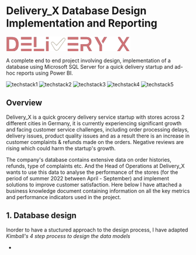 # Delivery_X Database Design Implementation and Reporting

![Delivery X logo](https://github.com/SuryaNageshBabu/Delivery_X-Database-Design-Implementation-and-Reporting/blob/main/Delivery_X%20logo.png)

A complete end to end project involving design, implementation of a database using Microsoft SQL Server for a quick delivery startup and ad-hoc reports using Power BI.

![techstack1](https://camo.githubusercontent.com/3fb5c666007b264dde797b2d7e258cae7f336848f3408cef902f04c6065cc146/68747470733a2f2f696d672e736869656c64732e696f2f62616467652f6d7973716c2d2532333030662e7376673f7374796c653d666f722d7468652d6261646765266c6f676f3d6d7973716c266c6f676f436f6c6f723d7768697465)
![techstack2](https://camo.githubusercontent.com/ecef4c543198952452b882c5551593f6c6a7f1f4a2b304d61b0d79ce7cbf1bad/68747470733a2f2f696d672e736869656c64732e696f2f62616467652f706f7765725f62692d4632433831313f7374796c653d666f722d7468652d6261646765266c6f676f3d706f7765726269266c6f676f436f6c6f723d626c61636b)
![techstack3](https://camo.githubusercontent.com/a0089bc3cb81a201fafb501952309feba97e5062e0bda984b24d5906670bba12/68747470733a2f2f696d672e736869656c64732e696f2f62616467652f4d6963726f736f66745f506f776572506f696e742d4237343732413f7374796c653d666f722d7468652d6261646765266c6f676f3d6d6963726f736f66742d706f776572706f696e74266c6f676f436f6c6f723d7768697465)
![techstack4](https://camo.githubusercontent.com/3accba4a9c3c86c5cd18300b2fc80c4890666662e6ea18361d16d9974a6d8590/68747470733a2f2f696d672e736869656c64732e696f2f62616467652f4d6963726f736f66745f457863656c2d3231373334363f7374796c653d666f722d7468652d6261646765266c6f676f3d6d6963726f736f66742d657863656c266c6f676f436f6c6f723d7768697465)
![techstack5](https://camo.githubusercontent.com/b0dd0c2b3bbe007ae4eef1f59c17c24ce53a334ad46bfdb80b5c841eaeccdde3/68747470733a2f2f696d672e736869656c64732e696f2f62616467652f6d61726b646f776e2d2532333030303030302e7376673f7374796c653d666f722d7468652d6261646765266c6f676f3d6d61726b646f776e266c6f676f436f6c6f723d7768697465)


## Overview

Delivery_X is a quick grocery delivery service startup with stores across 2 different cities in Germany, it is currently experiencing significant growth and facing customer service challenges, including order processing delays, delivery issues, product quality issues and as a result there is an increase in customer complaints & refunds made on the orders. Negative reviews are rising which could harm the startup's growth.

The company's database contains extensive data on order histories, refunds, type of complaints etc. And the Head of Operations at Delivery_X wants to use this data to analyse the performance of the stores (for the period of summer 2022 between April - September) and implement solutions to improve customer satisfaction. Here below I have attached a business knowledge document containing information on all the key metrics and performance indicators used in the project.

## 1. Database design

Inorder to have a stuctured approach to the design process, I have adapted *Kimball's 4 step process to design the data models*

* 







